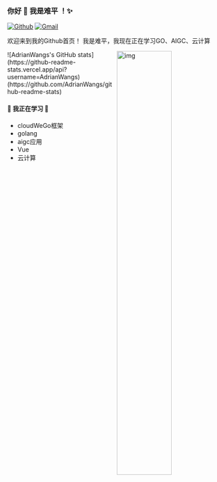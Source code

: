 ### 你好 👋 我是难平 ！✨


[![Github](https://img.shields.io/badge/-Github-000?style=flat&logo=Github&logoColor=white)](https://github.com/AdrianWangs)
[![Gmail](https://img.shields.io/badge/-Gmail-c14438?style=flat&logo=Gmail&logoColor=white)](wyz17601402786@gmail.com)


欢迎来到我的Github首页！ 我是难平，我现在正在学习GO、AIGC、云计算

<img align="right" alt="img" src="https://api.githubtrends.io/user/svg/AdrianWangs/repos?time_range=one_year&group=other&loc_metric=changed&theme=dark" width="50%" height="auto" />
![AdrianWangs's GitHub stats](https://github-readme-stats.vercel.app/api?username=AdrianWangs)(https://github.com/AdrianWangs/github-readme-stats)


#### 🌻 我正在学习 🌻
- cloudWeGo框架
- golang
- aigc应用
- Vue
- 云计算

